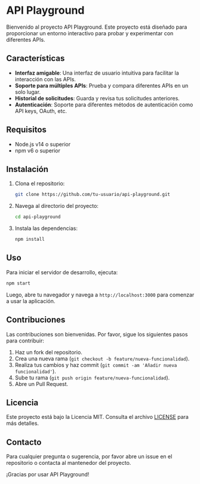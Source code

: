 # API Playground

Bienvenido al proyecto API Playground. Este proyecto está diseñado para proporcionar un entorno interactivo para probar y experimentar con diferentes APIs.

## Características

- **Interfaz amigable**: Una interfaz de usuario intuitiva para facilitar la interacción con las APIs.
- **Soporte para múltiples APIs**: Prueba y compara diferentes APIs en un solo lugar.
- **Historial de solicitudes**: Guarda y revisa tus solicitudes anteriores.
- **Autenticación**: Soporte para diferentes métodos de autenticación como API keys, OAuth, etc.

## Requisitos

- Node.js v14 o superior
- npm v6 o superior

## Instalación

1. Clona el repositorio:
    ```bash
    git clone https://github.com/tu-usuario/api-playground.git
    ```
2. Navega al directorio del proyecto:
    ```bash
    cd api-playground
    ```
3. Instala las dependencias:
    ```bash
    npm install
    ```

## Uso

Para iniciar el servidor de desarrollo, ejecuta:
```bash
npm start
```

Luego, abre tu navegador y navega a `http://localhost:3000` para comenzar a usar la aplicación.

## Contribuciones

Las contribuciones son bienvenidas. Por favor, sigue los siguientes pasos para contribuir:

1. Haz un fork del repositorio.
2. Crea una nueva rama (`git checkout -b feature/nueva-funcionalidad`).
3. Realiza tus cambios y haz commit (`git commit -am 'Añadir nueva funcionalidad'`).
4. Sube tu rama (`git push origin feature/nueva-funcionalidad`).
5. Abre un Pull Request.

## Licencia

Este proyecto está bajo la Licencia MIT. Consulta el archivo [LICENSE](LICENSE) para más detalles.

## Contacto

Para cualquier pregunta o sugerencia, por favor abre un issue en el repositorio o contacta al mantenedor del proyecto.

¡Gracias por usar API Playground!
